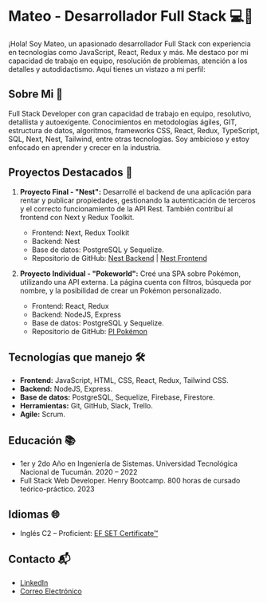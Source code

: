 # Mateo - Desarrollador Full Stack 💻🚀

¡Hola! Soy Mateo, un apasionado desarrollador Full Stack con experiencia en tecnologías como JavaScript, React, Redux y más. Me destaco por mi capacidad de trabajo en equipo, resolución de problemas, atención a los detalles y autodidactismo. Aquí tienes un vistazo a mi perfil:

## Sobre Mi 🚀
Full Stack Developer con gran capacidad de trabajo en equipo, resolutivo, detallista y autoexigente. Conocimientos en metodologías ágiles, GIT, estructura de datos, algoritmos, frameworks CSS, React, Redux, TypeScript, SQL, Next, Nest, Tailwind, entre otras tecnologías. Soy ambicioso y estoy enfocado en aprender y crecer en la industria.

## Proyectos Destacados 🌟
1. **Proyecto Final - "Nest":** Desarrollé el backend de una aplicación para rentar y publicar propiedades, gestionando la autenticación de terceros y el correcto funcionamiento de la API Rest. También contribuí al frontend con Next y Redux Toolkit.
   - Frontend: Next, Redux Toolkit
   - Backend: Nest
   - Base de datos: PostgreSQL y Sequelize.
   - Repositorio de GitHub: [Nest Backend](https://github.com/leonardobaranelli/nest-backend) | [Nest Frontend](https://github.com/MateoBaravalle/PF-NEST-Front)

2. **Proyecto Individual - "Pokeworld":** Creé una SPA sobre Pokémon, utilizando una API externa. La página cuenta con filtros, búsqueda por nombre, y la posibilidad de crear un Pokémon personalizado.
   - Frontend: React, Redux
   - Backend: NodeJS, Express
   - Base de datos: PostgreSQL y Sequelize.
   - Repositorio de GitHub: [PI Pokémon](https://github.com/MateoBaravalle/PF-NEST-Front)

## Tecnologías que manejo 🛠️
- **Frontend:** JavaScript, HTML, CSS, React, Redux, Tailwind CSS.
- **Backend:** NodeJS, Express.
- **Base de datos:** PostgreSQL, Sequelize, Firebase, Firestore.
- **Herramientas:** Git, GitHub, Slack, Trello.
- **Agile:** Scrum.

## Educación 📚
- 1er y 2do Año en Ingeniería de Sistemas. Universidad Tecnológica Nacional de Tucumán. 2020 – 2022
- Full Stack Web Developer. Henry Bootcamp. 800 horas de cursado teórico-práctico. 2023

## Idiomas 🌐
- Inglés C2 – Proficient: [EF SET Certificate™](https://www.efset.org/cert/5M8XvN)

## Contacto 📬
- [LinkedIn](https://www.linkedin.com/in/mateo-baravalle/)
- [Correo Electrónico](mateobara2@gmail.com)

